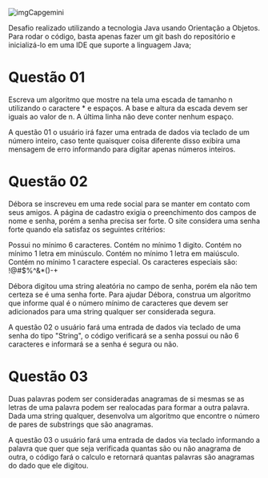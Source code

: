 ![imgCapgemini](https://user-images.githubusercontent.com/78290847/154848857-0cca6032-b552-41d1-bc64-628f96a0d820.png)

Desafio realizado utilizando a tecnologia Java usando Orientação a Objetos.
Para rodar o código, basta apenas fazer um git bash do repositório e inicializá-lo em uma IDE que suporte a linguagem Java; 


# Questão 01

Escreva um algoritmo que mostre na tela uma escada de tamanho n utilizando o caractere * e espaços. A base e altura da escada devem ser iguais ao valor de n.
A última linha não deve conter nenhum espaço.

A questão 01 o usuário irá fazer uma entrada de dados via teclado de um número inteiro, caso tente quaisquer coisa diferente disso exibira uma mensagem de erro informando
para digitar apenas números inteiros.

# Questão 02

Débora se inscreveu em uma rede social para se manter em contato com seus amigos. A página de cadastro exigia o preenchimento dos campos de nome e senha,
porém a senha precisa ser forte. O site considera uma senha forte quando ela satisfaz os seguintes critérios:

Possui no mínimo 6 caracteres.
Contém no mínimo 1 digito.
Contém no mínimo 1 letra em minúsculo.
Contém no mínimo 1 letra em maiúsculo.
Contém no mínimo 1 caractere especial. Os caracteres especiais são: !@#$%^&*()-+


Débora digitou uma string aleatória no campo de senha, porém ela não tem certeza se é uma senha forte.
Para ajudar Débora, construa um algoritmo que informe qual é o número mínimo de caracteres que devem ser adicionados para uma string qualquer ser considerada segura.

A questão 02 o usuário fará uma entrada de dados via teclado de uma senha do tipo "String", o código verificará se a senha possui ou não 6 caracteres e informará se a senha
é segura ou não.

# Questão 03
Duas palavras podem ser consideradas anagramas de si mesmas se as letras de uma palavra podem ser realocadas para formar a outra palavra.
Dada uma string qualquer, desenvolva um algoritmo que encontre o número de pares de substrings que são anagramas.

A questão 03 o usuário fará uma entrada de dados via teclado informando a palavra que quer que seja verificada quantas são ou não anagrama de outra, o código fará
o calculo e retornará quantas palavras são anagramas do dado que ele digitou.


